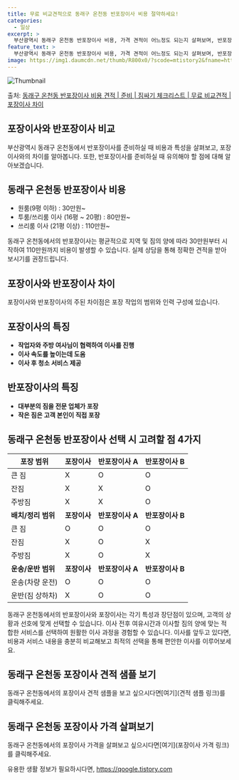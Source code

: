 ```yaml
---
title: 무료 비교견적으로 동래구 온천동 반포장이사 비용 절약하세요!
categories:
  - 일상
excerpt: >
  부산광역시 동래구 온천동 반포장이사 비용, 가격 견적이 어느정도 되는지 살펴보며, 반포장이사를 준비함에 있어 짐싸기 준비 체크리스트가 무엇인지 보겠습니다. 마지막으로 포장이사와 차이점을 통해 무료 비교견적으로 어떤 것이 더 합리적인 선택인지 공유 드립니다.동래구 온천동 포장이사 견적 샘플 보기 👈 클릭동래구 온천동 포장이사 가격 살펴보기 👈 클릭동래구 온천동 반포장이사 평균 이사 비용평수동래구 온천동 평균 이사 비용원룸 이사9평 이하 (1톤)30만원~투룸/쓰리룸 이사16평 ~ 20평 (2.5톤)80만원~쓰리룸 이사21평 (5톤) ~110만원~우리집 무료 이사견적 받기 👈 클릭포장 vs 반포장: 이사 방법의 가장 큰 차이이사할 때 포장과 반포장의 가장 큰 차이는 어떤 짐을 업체가 처리하느냐에 따라서 ..
feature_text: >
  부산광역시 동래구 온천동 반포장이사 비용, 가격 견적이 어느정도 되는지 살펴보며, 반포장이사를 준비함에 있어 짐싸기 준비 체크리스트가 무엇인지 보겠습니다. 마지막으로 포장이사와 차이점을 통해 무료 비교견적으로 어떤 것이 더 합리적인 선택인지 공유 드립니다.동래구 온천동 포장이사 견적 샘플 보기 👈 클릭동래구 온천동 포장이사 가격 살펴보기 👈 클릭동래구 온천동 반포장이사 평균 이사 비용평수동래구 온천동 평균 이사 비용원룸 이사9평 이하 (1톤)30만원~투룸/쓰리룸 이사16평 ~ 20평 (2.5톤)80만원~쓰리룸 이사21평 (5톤) ~110만원~우리집 무료 이사견적 받기 👈 클릭포장 vs 반포장: 이사 방법의 가장 큰 차이이사할 때 포장과 반포장의 가장 큰 차이는 어떤 짐을 업체가 처리하느냐에 따라서 ..
image: https://img1.daumcdn.net/thumb/R800x0/?scode=mtistory2&fname=https%3A%2F%2Fblog.kakaocdn.net%2Fdn%2FdPfJEL%2FbtsHbkwWTLr%2FNmwlDvS0pI6GVptWtiAMZ0%2Fimg.webp
---
```


![Thumbnail](https://img1.daumcdn.net/thumb/R800x0/?scode=mtistory2&fname=https%3A%2F%2Fblog.kakaocdn.net%2Fdn%2FdPfJEL%2FbtsHbkwWTLr%2FNmwlDvS0pI6GVptWtiAMZ0%2Fimg.webp)

<p>출처: <a href="https://qoogle.tistory.com/9751" rel="dofollow">동래구 온천동 반포장이사 비용 견적 | 준비 | 짐싸기 체크리스트 | 무료 비교견적 | 포장이사 차이</a> </p>

## 포장이사와 반포장이사 비교

부산광역시 동래구 온천동에서 반포장이사를 준비하실 때 비용과 특성을 살펴보고, 포장이사와의 차이를 알아봅니다. 또한, 반포장이사를 준비하실
때 유의해야 할 점에 대해 알아보겠습니다.

## 동래구 온천동 반포장이사 비용

  * 원룸(9평 이하) : 30만원~
  * 투룸/쓰리룸 이사 (16평 ~ 20평) : 80만원~
  * 쓰리룸 이사 (21평 이상) : 110만원~

동래구 온천동에서의 반포장이사는 평균적으로 지역 및 짐의 양에 따라 30만원부터 시작하여 110만원까지 비용이 발생할 수 있습니다. 실제
상담을 통해 정확한 견적을 받아보시기를 권장드립니다.

## 포장이사와 반포장이사 차이

포장이사와 반포장이사의 주된 차이점은 포장 작업의 범위와 인력 구성에 있습니다.

## **포장이사의 특징**

  * **작업자와 주방 여사님이 협력하여 이사를 진행**
  * **이사 속도를 높이는데 도움**
  * **이사 후 청소 서비스 제공**

## **반포장이사의 특징**

  * **대부분의 짐을 전문 업체가 포장**
  * **작은 짐은 고객 본인이 직접 포장**

## 동래구 온천동 반포장이사 선택 시 고려할 점 4가지

**포장 범위** | **포장이사** | **반포장이사 A** | **반포장이사 B**  
---|---|---|---  
큰 짐 | X | O | O  
잔짐 | X | X | O  
주방짐 | X | X | O  
**배치/정리 범위** | **포장이사** | **반포장이사 A** | **반포장이사 B**  
큰 짐 | O | O | O  
잔짐 | X | O | X  
주방짐 | X | O | X  
**운송/운반 범위** | **포장이사** | **반포장이사 A** | **반포장이사 B**  
운송(차량 운전) | O | O | O  
운반(짐 상하차) | X | O | O  
  
동래구 온천동에서의 반포장이사와 포장이사는 각기 특성과 장단점이 있으며, 고객의 상황과 선호에 맞게 선택할 수 있습니다. 이사 전후
여유시간과 이사할 짐의 양에 맞는 적합한 서비스를 선택하여 원활한 이사 과정을 경험할 수 있습니다. 이사를 앞두고 있다면, 비용과 서비스
내용을 충분히 비교해보고 최적의 선택을 통해 편안한 이사를 이루어보세요.

## 동래구 온천동 포장이사 견적 샘플 보기

동래구 온천동에서의 포장이사 견적 샘플을 보고 싶으시다면[여기](견적 샘플 링크)를 클릭해주세요.

## 동래구 온천동 포장이사 가격 살펴보기

동래구 온천동에서의 포장이사 가격을 살펴보고 싶으시다면[여기](포장이사 가격 링크)를 클릭해주세요.

 

유용한 생활 정보가 필요하시다면, <a href="https://qoogle.tistory.com" rel="dofollow">https://qoogle.tistory.com</a>


